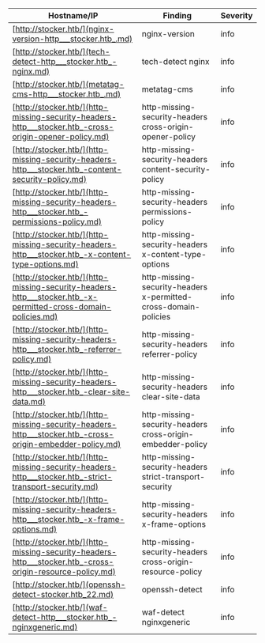 |Hostname/IP|Finding|Severity|
|-|-|-|
|[http://stocker.htb/](nginx-version-http___stocker.htb_.md)|nginx-version |info|
|[http://stocker.htb/](tech-detect-http___stocker.htb_-nginx.md)|tech-detect nginx|info|
|[http://stocker.htb/](metatag-cms-http___stocker.htb_.md)|metatag-cms |info|
|[http://stocker.htb/](http-missing-security-headers-http___stocker.htb_-cross-origin-opener-policy.md)|http-missing-security-headers cross-origin-opener-policy|info|
|[http://stocker.htb/](http-missing-security-headers-http___stocker.htb_-content-security-policy.md)|http-missing-security-headers content-security-policy|info|
|[http://stocker.htb/](http-missing-security-headers-http___stocker.htb_-permissions-policy.md)|http-missing-security-headers permissions-policy|info|
|[http://stocker.htb/](http-missing-security-headers-http___stocker.htb_-x-content-type-options.md)|http-missing-security-headers x-content-type-options|info|
|[http://stocker.htb/](http-missing-security-headers-http___stocker.htb_-x-permitted-cross-domain-policies.md)|http-missing-security-headers x-permitted-cross-domain-policies|info|
|[http://stocker.htb/](http-missing-security-headers-http___stocker.htb_-referrer-policy.md)|http-missing-security-headers referrer-policy|info|
|[http://stocker.htb/](http-missing-security-headers-http___stocker.htb_-clear-site-data.md)|http-missing-security-headers clear-site-data|info|
|[http://stocker.htb/](http-missing-security-headers-http___stocker.htb_-cross-origin-embedder-policy.md)|http-missing-security-headers cross-origin-embedder-policy|info|
|[http://stocker.htb/](http-missing-security-headers-http___stocker.htb_-strict-transport-security.md)|http-missing-security-headers strict-transport-security|info|
|[http://stocker.htb/](http-missing-security-headers-http___stocker.htb_-x-frame-options.md)|http-missing-security-headers x-frame-options|info|
|[http://stocker.htb/](http-missing-security-headers-http___stocker.htb_-cross-origin-resource-policy.md)|http-missing-security-headers cross-origin-resource-policy|info|
|[http://stocker.htb/](openssh-detect-stocker.htb_22.md)|openssh-detect |info|
|[http://stocker.htb/](waf-detect-http___stocker.htb_-nginxgeneric.md)|waf-detect nginxgeneric|info|
